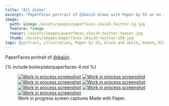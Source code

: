 ```yaml
---
title: "All alone"
excerpt: "PaperFaces portrait of @ikaish drawn with Paper by 53 on an iPad."
image: 
  path: &image /assets/images/paperfaces-ikaish-twitter-lg.jpg 
  feature: *image
  teaser: /assets/images/paperfaces-ikaish-twitter-teaser.jpg
  thumb: /assets/images/paperfaces-ikaish-twitter-150.jpg
tags: [portrait, illustration, Paper by 53, black and white, bokeh, blend]
---
```


PaperFaces portrait of [@ikaish](http://twitter.com/ikaish).

{% include boilerplate/paperfaces-4.md %}

<figure class="third">
  <a href="{{ site.url }}/assets/images/paperfaces-ikaish-process-1-lg.jpg"><img src="{{ site.url }}/assets/images/paperfaces-ikaish-process-1-600.jpg" alt="Work in process screenshot"></a>
  <a href="{{ site.url }}/assets/images/paperfaces-ikaish-process-2-lg.jpg"><img src="{{ site.url }}/assets/images/paperfaces-ikaish-process-2-600.jpg" alt="Work in process screenshot"></a>
  <a href="{{ site.url }}/assets/images/paperfaces-ikaish-process-3-lg.jpg"><img src="{{ site.url }}/assets/images/paperfaces-ikaish-process-3-600.jpg" alt="Work in process screenshot"></a>
  <a href="{{ site.url }}/assets/images/paperfaces-ikaish-process-4-lg.jpg"><img src="{{ site.url }}/assets/images/paperfaces-ikaish-process-4-600.jpg" alt="Work in process screenshot"></a>
  <a href="{{ site.url }}/assets/images/paperfaces-ikaish-process-4-lg.jpg"><img src="{{ site.url }}/assets/images/paperfaces-ikaish-process-4-600.jpg" alt="Work in process screenshot"></a>
  <a href="{{ site.url }}/assets/images/paperfaces-ikaish-process-5-lg.jpg"><img src="{{ site.url }}/assets/images/paperfaces-ikaish-process-5-600.jpg" alt="Work in process screenshot"></a>
  <a href="{{ site.url }}/assets/images/paperfaces-ikaish-process-6-lg.jpg"><img src="{{ site.url }}/assets/images/paperfaces-ikaish-process-6-600.jpg" alt="Work in process screenshot"></a>
  <figcaption>Work in progress screen captures Made with Paper.</figcaption>
</figure>
